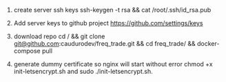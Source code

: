 1) create server ssh keys
ssh-keygen -t rsa && cat /root/.ssh/id_rsa.pub

2) Add server keys to github project
https://github.com/settings/keys

3) download repo
cd / && git clone git@github.com:caudurodev/freq_trade.git && cd freq_trade/ && docker-compose pull

4) generate dummy certificate so nginx will start without error
chmod +x init-letsencrypt.sh and sudo ./init-letsencrypt.sh.
